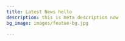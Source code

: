 ```yaml
---
title: Latest News hello
description: this is meta description now
bg_image: images/featue-bg.jpg

---
```

